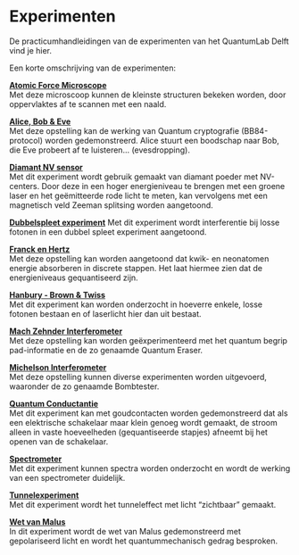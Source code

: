 # Experimenten

De practicumhandleidingen van de experimenten van het QuantumLab Delft vind je hier.
 
Een korte omschrijving van de experimenten:



**[Atomic Force Microscope](afm.md)** 
<br>
Met deze microscoop kunnen de kleinste structuren bekeken worden, door oppervlaktes af te scannen met een naald.

**[Alice, Bob & Eve](crypto.md)** 
<br>
Met deze opstelling kan de werking van Quantum cryptografie (BB84-protocol) worden gedemonstreerd. Alice stuurt een boodschap naar Bob, die Eve probeert af te luisteren... (evesdropping).   

**[Diamant NV sensor](nv.ipynb)**
<br>
Met dit experiment wordt gebruik gemaakt van diamant poeder met NV-centers. Door deze in een hoger energieniveau te brengen met een groene laser en het geëmitteerde rode licht te meten, kan vervolgens met een magnetisch veld Zeeman splitsing worden aangetoond. 

**[Dubbelspleet experiment](dubbel.md)**
Met dit experiment wordt interferentie bij losse fotonen in een dubbel spleet experiment aangetoond. 

**[Franck en Hertz](frank.md)** 
<br>
Met deze opstelling kan worden aangetoond dat kwik- en neonatomen energie absorberen in discrete stappen. Het laat hiermee zien dat de energieniveaus gequantiseerd zijn.

**[Hanbury - Brown & Twiss](hbt.md)**
<br>
Met dit experiment kan worden onderzocht in hoeverre enkele, losse fotonen bestaan en of laserlicht hier dan uit bestaat.

**[Mach Zehnder Interferometer](mach.md)** 
<br>
Met deze opstelling kan worden geëxperimenteerd met het quantum begrip pad-informatie en de zo genaamde Quantum Eraser. 

**[Michelson Interferometer](michelson.md)** 
<br>
Met deze opstelling kunnen diverse experimenten worden uitgevoerd, waaronder de zo genaamde Bombtester. 

**[Quantum Conductantie](conductantie.md)**
<br>
Met dit experiment kan met goudcontacten worden gedemonstreerd dat als een elektrische schakelaar maar klein genoeg wordt gemaakt, de stroom alleen in vaste hoeveelheden (gequantiseerde stapjes) afneemt bij het openen van de schakelaar. 

**[Spectrometer](spectro.md)**
<br>
Met dit experiment kunnen spectra worden onderzocht en wordt de werking van een spectrometer duidelijk.
 
**[Tunnelexperiment](tunnelen.md)**
<br>
Met dit experiment wordt het tunneleffect met licht “zichtbaar” gemaakt. 

**[Wet van Malus](malus.md)**
<br>
In dit experiment wordt de wet van Malus gedemonstreerd met gepolariseerd licht en wordt het quantummechanisch gedrag besproken. 


